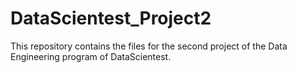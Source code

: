 # DataScientest_Project2

This repository contains the files for the second project of the Data Engineering program of DataScientest.
